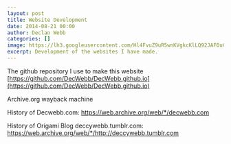 ```yaml
---
layout: post
title: Website Development
date: 2014-08-21 00:00
author: Declan Webb
categories: []
image: https://lh3.googleusercontent.com/Hl4FvuZ9uR5wnKVgkcKlLQ92JAF0uC76HYm2RrhyrD_9ZhEWf1rXeIWjy0KaR3VkY8CYUZtvTgFr4LHUpAl7Gb7_HeToDznq9PNJTfX3ngEGzPTOlrKScIHveVf7b2YqWET7lCQ2Im0NDSsJQb8Qo1jB1FDA-MgK9FjRRrYZEz0PykeM7fyjNbqtldjNygyLtldVOo0DWP2LLdDPj0gCKt534sdtzwqxo3g3U5BujSp6NLnmRLRf58spBdH0xkStnmV5b5x3Rxbj9UXXONVCTE6DLSD_nLaUVZP8qWfFBXlZ-cJxBWVumpPossHEhmsT1zXPJ2-v7WsTVTMUbVwXwDy3arxprPZ1f8Y0ctDaMTB63muPr1yzYdw44lyPBJHnMU1w9uKgLVZ071iOkQ9J7oLTV5EDpt-9fVOjgT4k4r8uq_QNRLaZNHFBX8uMTs7-JWPax01FhGnEmiHtgnBjnDqpCTv2jMf6oU1TANU7NsPGMHnS40GAeyFAp1TeGTHmI41bXe8HolhL3ItQrreGQEp10fzMy23cCvZMI6laLxYDyvlrZzTTMaiWbhiBXmAhy2EqbipY06sr-5QJO31nfKxuGjQ4k1Rv0uF02dSSAFcPgvYyu6XaXQ=s1000
excerpt: Development of the websites I have made.
---
```


The github repository I use to make this website [https://github.com/DecWebb/DecWebb.github.io](https://github.com/DecWebb/DecWebb.github.io)

Archive.org wayback machine

History of Decwebb.com: <a href="https://web.archive.org/web/*/decwebb.com">https://web.archive.org/web/*/decwebb.com</a>

History of Origami Blog deccywebb.tumblr.com: <a href="https://web.archive.org/web/*/http://deccywebb.tumblr.com">https://web.archive.org/web/*/http://deccywebb.tumblr.com</a>

